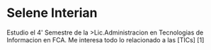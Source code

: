 # Selene Interian
Estudio el 4' Semestre de la >Lic.Administracion en Tecnologias de Informacion
en FCA.
Me interesa todo lo relacionado a las [TICs] [1]
